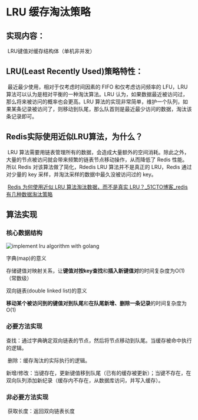 # LRU 缓存淘汰策略

## 实现内容：

​	LRU键值对缓存结构体（单机非并发）

## LRU(Least Recently Used)策略特性：

​	最近最少使用，相对于仅考虑时间因素的 FIFO 和仅考虑访问频率的 LFU，LRU 算法可以认为是相对平衡的一种淘汰算法。LRU 认为，如果数据最近被访问过，那么将来被访问的概率也会更高。LRU 算法的实现非常简单，维护一个队列，如果某条记录被访问了，则移动到队尾，那么队首则是最近最少访问的数据，淘汰该条记录即可。

## Redis实际使用**近似LRU算法**，为什么？

​	LRU 算法需要用链表管理所有的数据，会造成大量额外的空间消耗。除此之外，大量的节点被访问就会带来频繁的链表节点移动操作，从而降低了 Redis 性能。所以 Redis 对该算法做了简化，Rdedis LRU 算法并不是真正的 LRU，Redis 通过对少量的 key 采样，并淘汰采样的数据中最久没被访问过的 key。

​	[Redis 为何使用近似 LRU 算法淘汰数据，而不是真实 LRU？_51CTO博客_redis有几种数据淘汰策略](https://blog.51cto.com/MageByte/5286087)

## 算法实现

### 核心数据结构

![implement lru algorithm with golang](https://tuchuang-1318639513.cos.ap-beijing.myqcloud.com/images/202310131356092.jpeg)

字典(map)的意义

​	存储键值对映射关系，让**键值对按key查找**和**插入新键值对**的时间复杂度为O(1)（常数级）

双向链表(double linked list)的意义

​	**移动某个被访问到的键值对到队尾**和**在队尾新增、删除一条记录**的时间复杂度为O(1)

### 必要方法实现

​	查找：通过字典确定双向链表的节点，然后将节点移动到队尾。当缓存被命中执行的逻辑。

​	删除：缓存淘汰的实际执行的逻辑。

​	新增/修改：当键存在，更新键值移到队尾（已有的缓存被更新）；当键不存在，在双向队列添加新纪录（缓存内不存在，从数据库访问，并写入缓存）。

### 非必要方法实现

​	获取长度：返回双向链表长度